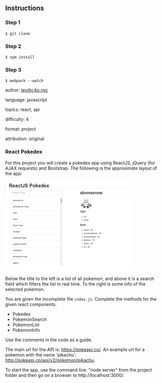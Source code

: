 ## Instructions 

### Step 1 
```
$ git clone
```

### Step 2 
```
$ npm install
```

### Step 3
```
$ webpack --watch
```

author: lev@c4q.nyc

language: javascript

topics: react, api

difficulty: 4

format: project

attribution: original

### React Pokedex
For this project you will create a pokedex app using ReactJS, jQuery (for AJAX requests) and Bootstrap. The following is the approximate layout of the app:

<img src="pokedex.png" width="400px" />



Below the title to the left is a list of all pokemon, and above it is a search field which filters the list in real time. To the right is some info of the selected pokemon.

You are given the incomplete file `index.js`. Complete the methods for the given react components.

* Pokedex
 * PokemonSearch
 * PokemonList
 * PokemonInfo

Use the comments in the code as a guide.

The main url for the API is: https://pokeapi.co/.
An example url for a pokemon with the name 'pikachu': http://pokeapi.co/api/v2/pokemon/pikachu.

To start the app, use the command line: "node server" from the project folder and then go on a browser to http://localhost:3000/.